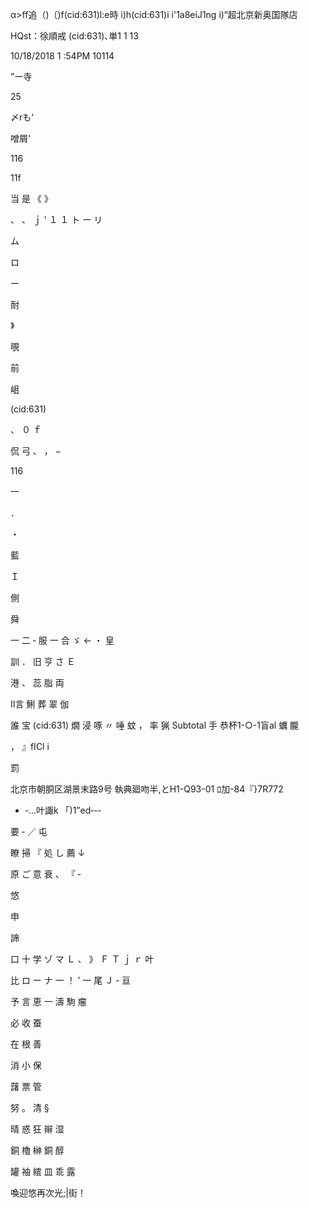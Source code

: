 α>ff追（)〔)f(cid:631)l:e時 i)h(cid:631)i i'1a8eiJ1ng
i)“超北京新奥国隊店

HQst：徐順戒
(cid:631)､単1 1 13

10/18/2018
1 :54PM
10114

”ー寺

25

〆rも‘

噌屑’

116

11f

当
是
《
》

、
、
ｊ
’
１
１
ト
ー
リ

ム

ロ

ー

耐

》

覗

前

岨

(cid:631)

、
０
ｆ

侃
弓
、
，
−

116

一

．

・

藍

Ｉ

側

舜

一
二
‐
服
一
合
ゞ
←
・
皇

訓
．
旧
亨
さ
Ｅ

港
、
蕊
脂
両

Ⅱ言
鯏
葬
翠
伽

誰
宝
(cid:631)
燗
浸
啄
〃
唾
蚊
，
率
猟
Subtotal
手
恭杯1-○-1盲al
蠣
朧

， 』fICl i

罰

北京市朝胴区湖景末路9号
執典廻吻半,とH1-Q93-01
ﾛ加-84『}7R772

- ‐…叶諏k 「)1”ed‐-‐

要
‐
／
屯

瞭
掃
『
処
し
薦
↓

原
ご
意
衰
、
『
‐

悠

申

諦

口
十
学
ゾ
マ
Ｌ
、
》
Ｆ
Ｔ
ｊ
ｒ
叶

比
ロ
ー
ナ
一
！
’
一
尾
Ｊ
‐
亘

予
言
恵
一
濤
駒
瘤

必
收
蚕

在
根
善

消
小
保

藷
票
管

努
。
清
§

晴
惑
狂
辮
湿

銅
櫓
榊
銅
醇

罐
袖
繧
皿
乖
露

喚迎悠再次光;|街！

